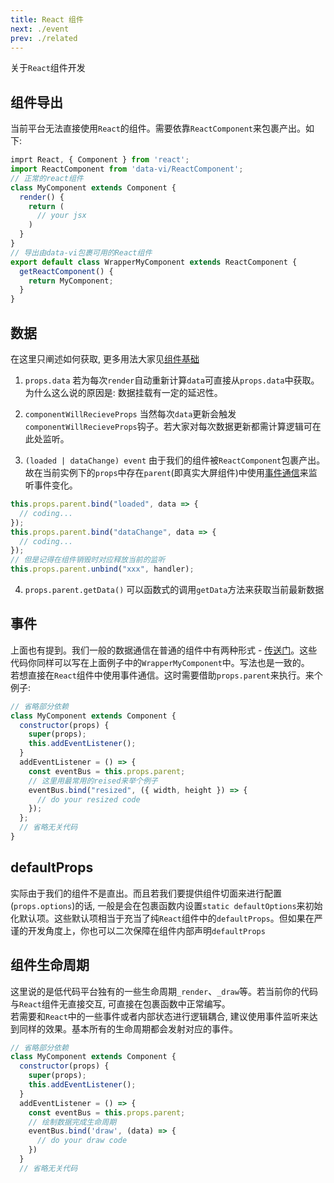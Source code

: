 ```yaml
---
title: React 组件
next: ./event
prev: ./related
---
```


关于`React`组件开发

## 组件导出

当前平台无法直接使用`React`的组件。需要依靠`ReactComponent`来包裹产出。如下:

```jsx
imprt React, { Component } from 'react';
import ReactComponent from 'data-vi/ReactComponent';
// 正常的react组件
class MyComponent extends Component {
  render() {
    return (
      // your jsx
    )
  }
}
// 导出由data-vi包裹可用的React组件
export default class WrapperMyComponent extends ReactComponent {
  getReactComponent() {
    return MyComponent;
  }
}
```

## 数据

在这里只阐述如何获取, 更多用法大家见[组件基础](/document/component-2d/related#数据和数据源)

1. `props.data`
   若为每次`render`自动重新计算`data`可直接从`props.data`中获取。  
   为什么这么说的原因是: 数据挂载有一定的延迟性。

2. `componentWillRecieveProps`
   当然每次`data`更新会触发`componentWillRecieveProps`钩子。若大家对每次数据更新都需计算逻辑可在此处监听。

3. `(loaded | dataChange) event`
   由于我们的组件被`ReactComponent`包裹产出。故在当前实例下的`props`中存在`parent`(即真实大屏组件)中使用[事件通信](/document/component-2d/event#组件内部事件)来监听事件变化。

```jsx
this.props.parent.bind("loaded", data => {
  // coding...
});
this.props.parent.bind("dataChange", data => {
  // coding...
});
// 但是记得在组件销毁时对应释放当前的监听
this.props.parent.unbind("xxx", handler);
```

4. `props.parent.getData()`
   可以函数式的调用`getData`方法来获取当前最新数据

## 事件

上面也有提到。我们一般的数据通信在普通的组件中有两种形式 - [传送门](/document/component-2d/event)。这些代码你同样可以写在上面例子中的`WrapperMyComponent`中。写法也是一致的。  
若想直接在`React`组件中使用事件通信。这时需要借助`props.parent`来执行。来个例子:

```jsx
// 省略部分依赖
class MyComponent extends Component {
  constructor(props) {
    super(props);
    this.addEventListener();
  }
  addEventListener = () => {
    const eventBus = this.props.parent;
    // 这里用最常用的reised来举个例子
    eventBus.bind("resized", ({ width, height }) => {
      // do your resized code
    });
  };
  // 省略无关代码
}
```

## defaultProps

实际由于我们的组件不是直出。而且若我们要提供组件切面来进行配置(`props.options`)的话, 一般是会在包裹函数内设置`static defaultOptions`来初始化默认项。这些默认项相当于充当了纯`React`组件中的`defaultProps`。但如果在严谨的开发角度上，你也可以二次保障在组件内部声明`defaultProps`

## 组件生命周期

这里说的是低代码平台独有的一些生命周期`_render`、`_draw`等。若当前你的代码与`React`组件无直接交互, 可直接在包裹函数中正常编写。  
若需要和`React`中的一些事件或者内部状态进行逻辑耦合, 建议使用事件监听来达到同样的效果。基本所有的生命周期都会发射对应的事件。

```jsx
// 省略部分依赖
class MyComponent extends Component {
  constructor(props) {
    super(props);
    this.addEventListener();
  }
  addEventListener = () => {
    const eventBus = this.props.parent;
    // 绘制数据完成生命周期
    eventBus.bind('draw', (data) => {
      // do your draw code
    })
  }
  // 省略无关代码
```